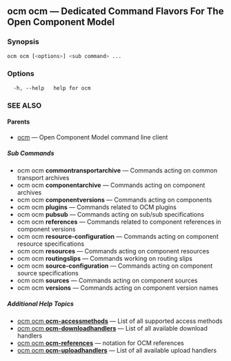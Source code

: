 ## ocm ocm &mdash; Dedicated Command Flavors For The Open Component Model

### Synopsis

```bash
ocm ocm [<options>] <sub command> ...
```

### Options

```
  -h, --help   help for ocm
```

### SEE ALSO

#### Parents

* [ocm](ocm.md)	 &mdash; Open Component Model command line client


##### Sub Commands

* ocm ocm <b>commontransportarchive</b>	 &mdash; Commands acting on common transport archives
* ocm ocm <b>componentarchive</b>	 &mdash; Commands acting on component archives
* ocm ocm <b>componentversions</b>	 &mdash; Commands acting on components
* ocm ocm <b>plugins</b>	 &mdash; Commands related to OCM plugins
* ocm ocm <b>pubsub</b>	 &mdash; Commands acting on sub/sub specifications
* ocm ocm <b>references</b>	 &mdash; Commands related to component references in component versions
* ocm ocm <b>resource-configuration</b>	 &mdash; Commands acting on component resource specifications
* ocm ocm <b>resources</b>	 &mdash; Commands acting on component resources
* ocm ocm <b>routingslips</b>	 &mdash; Commands working on routing slips
* ocm ocm <b>source-configuration</b>	 &mdash; Commands acting on component source specifications
* ocm ocm <b>sources</b>	 &mdash; Commands acting on component sources
* ocm ocm <b>versions</b>	 &mdash; Commands acting on component version names



##### Additional Help Topics

* [ocm ocm <b>ocm-accessmethods</b>](ocm_ocm_ocm-accessmethods.md)	 &mdash; List of all supported access methods
* [ocm ocm <b>ocm-downloadhandlers</b>](ocm_ocm_ocm-downloadhandlers.md)	 &mdash; List of all available download handlers
* [ocm ocm <b>ocm-references</b>](ocm_ocm_ocm-references.md)	 &mdash; notation for OCM references
* [ocm ocm <b>ocm-uploadhandlers</b>](ocm_ocm_ocm-uploadhandlers.md)	 &mdash; List of all available upload handlers
